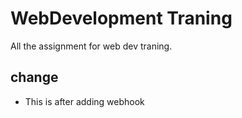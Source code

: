 # WebDevelopment Traning 
All the assignment for web dev traning.
## change
* This is after adding webhook
